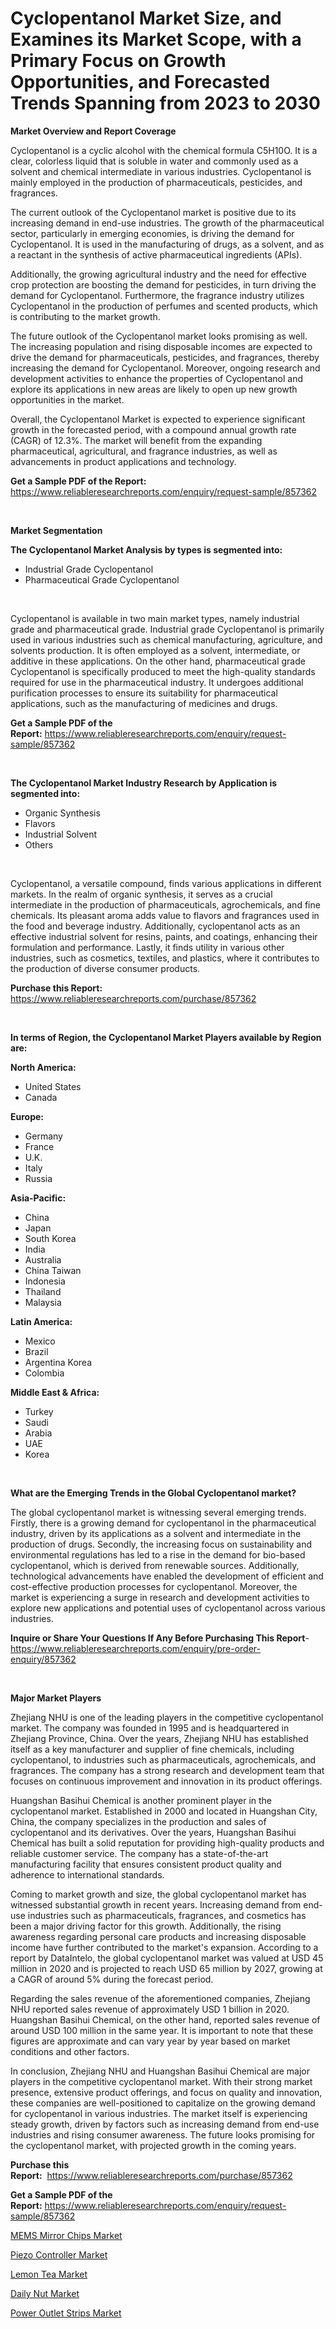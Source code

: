<p><h1>Cyclopentanol Market Size, and Examines its Market Scope, with a Primary Focus on Growth Opportunities, and Forecasted Trends Spanning from 2023 to 2030</h1></p><p><strong>Market Overview and Report Coverage</strong></p>
<p><p>Cyclopentanol is a cyclic alcohol with the chemical formula C5H10O. It is a clear, colorless liquid that is soluble in water and commonly used as a solvent and chemical intermediate in various industries. Cyclopentanol is mainly employed in the production of pharmaceuticals, pesticides, and fragrances.</p><p>The current outlook of the Cyclopentanol market is positive due to its increasing demand in end-use industries. The growth of the pharmaceutical sector, particularly in emerging economies, is driving the demand for Cyclopentanol. It is used in the manufacturing of drugs, as a solvent, and as a reactant in the synthesis of active pharmaceutical ingredients (APIs).</p><p>Additionally, the growing agricultural industry and the need for effective crop protection are boosting the demand for pesticides, in turn driving the demand for Cyclopentanol. Furthermore, the fragrance industry utilizes Cyclopentanol in the production of perfumes and scented products, which is contributing to the market growth.</p><p>The future outlook of the Cyclopentanol market looks promising as well. The increasing population and rising disposable incomes are expected to drive the demand for pharmaceuticals, pesticides, and fragrances, thereby increasing the demand for Cyclopentanol. Moreover, ongoing research and development activities to enhance the properties of Cyclopentanol and explore its applications in new areas are likely to open up new growth opportunities in the market.</p><p>Overall, the Cyclopentanol Market is expected to experience significant growth in the forecasted period, with a compound annual growth rate (CAGR) of 12.3%. The market will benefit from the expanding pharmaceutical, agricultural, and fragrance industries, as well as advancements in product applications and technology.</p></p>
<p><strong>Get a Sample PDF of the Report:</strong> <a href="https://www.reliableresearchreports.com/enquiry/request-sample/857362">https://www.reliableresearchreports.com/enquiry/request-sample/857362</a></p>
<p>&nbsp;</p>
<p><strong>Market Segmentation</strong></p>
<p><strong>The Cyclopentanol Market Analysis by types is segmented into:</strong></p>
<p><ul><li>Industrial Grade Cyclopentanol</li><li>Pharmaceutical Grade Cyclopentanol</li></ul></p>
<p>&nbsp;</p>
<p><p>Cyclopentanol is available in two main market types, namely industrial grade and pharmaceutical grade. Industrial grade Cyclopentanol is primarily used in various industries such as chemical manufacturing, agriculture, and solvents production. It is often employed as a solvent, intermediate, or additive in these applications. On the other hand, pharmaceutical grade Cyclopentanol is specifically produced to meet the high-quality standards required for use in the pharmaceutical industry. It undergoes additional purification processes to ensure its suitability for pharmaceutical applications, such as the manufacturing of medicines and drugs.</p></p>
<p><strong>Get a Sample PDF of the Report:</strong>&nbsp;<a href="https://www.reliableresearchreports.com/enquiry/request-sample/857362">https://www.reliableresearchreports.com/enquiry/request-sample/857362</a></p>
<p>&nbsp;</p>
<p><strong>The Cyclopentanol Market Industry Research by Application is segmented into:</strong></p>
<p><ul><li>Organic Synthesis</li><li>Flavors</li><li>Industrial Solvent</li><li>Others</li></ul></p>
<p>&nbsp;</p>
<p><p>Cyclopentanol, a versatile compound, finds various applications in different markets. In the realm of organic synthesis, it serves as a crucial intermediate in the production of pharmaceuticals, agrochemicals, and fine chemicals. Its pleasant aroma adds value to flavors and fragrances used in the food and beverage industry. Additionally, cyclopentanol acts as an effective industrial solvent for resins, paints, and coatings, enhancing their formulation and performance. Lastly, it finds utility in various other industries, such as cosmetics, textiles, and plastics, where it contributes to the production of diverse consumer products.</p></p>
<p><strong>Purchase this Report:</strong>&nbsp; <a href="https://www.reliableresearchreports.com/purchase/857362">https://www.reliableresearchreports.com/purchase/857362</a></p>
<p>&nbsp;</p>
<p><strong>In terms of Region, the Cyclopentanol Market Players available by Region are:</strong></p>
<p>
    <p> <strong> North America: </strong>
        <ul>
            <li>United States</li>
            <li>Canada</li>
        </ul>
        </p> 
    <p> <strong> Europe: </strong>
        <ul>
            <li>Germany</li>
            <li>France</li>
            <li>U.K.</li>
            <li>Italy</li>
            <li>Russia</li>
        </ul>
        </p> 
    <p> <strong> Asia-Pacific: </strong>
        <ul>
            <li>China</li>
            <li>Japan</li>
            <li>South Korea</li>
            <li>India</li>
            <li>Australia</li>
            <li>China Taiwan</li>
            <li>Indonesia</li>
            <li>Thailand</li>
            <li>Malaysia</li>
        </ul>
        </p> 
    <p> <strong> Latin America: </strong>
        <ul>
            <li>Mexico</li>
            <li>Brazil</li>
            <li>Argentina Korea</li>
            <li>Colombia</li>
        </ul>
        </p> 
    <p> <strong> Middle East & Africa: </strong>
        <ul>
            <li>Turkey</li>
            <li>Saudi</li>
            <li>Arabia</li>
            <li>UAE</li>
            <li>Korea</li>
        </ul>
    </p>
    </p>
<p>&nbsp;</p>
<p><strong>What are the Emerging Trends in the Global Cyclopentanol market?</strong></p>
<p><p>The global cyclopentanol market is witnessing several emerging trends. Firstly, there is a growing demand for cyclopentanol in the pharmaceutical industry, driven by its applications as a solvent and intermediate in the production of drugs. Secondly, the increasing focus on sustainability and environmental regulations has led to a rise in the demand for bio-based cyclopentanol, which is derived from renewable sources. Additionally, technological advancements have enabled the development of efficient and cost-effective production processes for cyclopentanol. Moreover, the market is experiencing a surge in research and development activities to explore new applications and potential uses of cyclopentanol across various industries.</p></p>
<p><strong>Inquire or Share Your Questions If Any Before Purchasing This Report</strong>- <a href="https://www.reliableresearchreports.com/enquiry/pre-order-enquiry/857362">https://www.reliableresearchreports.com/enquiry/pre-order-enquiry/857362</a></p>
<p>&nbsp;</p>
<p><strong>Major Market Players</strong></p>
<p><p>Zhejiang NHU is one of the leading players in the competitive cyclopentanol market. The company was founded in 1995 and is headquartered in Zhejiang Province, China. Over the years, Zhejiang NHU has established itself as a key manufacturer and supplier of fine chemicals, including cyclopentanol, to industries such as pharmaceuticals, agrochemicals, and fragrances. The company has a strong research and development team that focuses on continuous improvement and innovation in its product offerings.</p><p>Huangshan Basihui Chemical is another prominent player in the cyclopentanol market. Established in 2000 and located in Huangshan City, China, the company specializes in the production and sales of cyclopentanol and its derivatives. Over the years, Huangshan Basihui Chemical has built a solid reputation for providing high-quality products and reliable customer service. The company has a state-of-the-art manufacturing facility that ensures consistent product quality and adherence to international standards.</p><p>Coming to market growth and size, the global cyclopentanol market has witnessed substantial growth in recent years. Increasing demand from end-use industries such as pharmaceuticals, fragrances, and cosmetics has been a major driving factor for this growth. Additionally, the rising awareness regarding personal care products and increasing disposable income have further contributed to the market's expansion. According to a report by DataIntelo, the global cyclopentanol market was valued at USD 45 million in 2020 and is projected to reach USD 65 million by 2027, growing at a CAGR of around 5% during the forecast period.</p><p>Regarding the sales revenue of the aforementioned companies, Zhejiang NHU reported sales revenue of approximately USD 1 billion in 2020. Huangshan Basihui Chemical, on the other hand, reported sales revenue of around USD 100 million in the same year. It is important to note that these figures are approximate and can vary year by year based on market conditions and other factors.</p><p>In conclusion, Zhejiang NHU and Huangshan Basihui Chemical are major players in the competitive cyclopentanol market. With their strong market presence, extensive product offerings, and focus on quality and innovation, these companies are well-positioned to capitalize on the growing demand for cyclopentanol in various industries. The market itself is experiencing steady growth, driven by factors such as increasing demand from end-use industries and rising consumer awareness. The future looks promising for the cyclopentanol market, with projected growth in the coming years.</p></p>
<p><strong>Purchase this Report:</strong>&nbsp;&nbsp;<a href="https://www.reliableresearchreports.com/purchase/857362">https://www.reliableresearchreports.com/purchase/857362</a></p>
<p></p>
<p><strong>Get a Sample PDF of the Report:</strong>&nbsp;<a href="https://www.reliableresearchreports.com/enquiry/request-sample/857362">https://www.reliableresearchreports.com/enquiry/request-sample/857362</a></p>
<p><p><a href="https://medium.com/@hunterwyman1984/mems-mirror-chips-market-insights-into-market-cagr-market-trends-and-growth-strategies-ab6460db128a">MEMS Mirror Chips Market</a></p><p><a href="https://medium.com/@jalenmurphy48/analyzing-piezo-controller-market-global-industry-perspective-and-forecast-2023-to-2030-74e8ba3629af">Piezo Controller Market</a></p><p><a href="https://medium.com/@loririce03/lemon-tea-market-furnishes-information-on-market-share-market-trends-and-market-growth-a96f4c99daea">Lemon Tea Market</a></p><p><a href="https://medium.com/@catherinemartinez15/daily-nut-market-insights-into-market-cagr-market-trends-and-growth-strategies-f21c50591244">Daily Nut Market</a></p><p><a href="https://medium.com/@elsahermann/power-outlet-strips-nbsp-market-focuses-on-market-share-size-and-projected-forecast-till-2030-06247ec4a2d8">Power Outlet Strips Market</a></p></p>